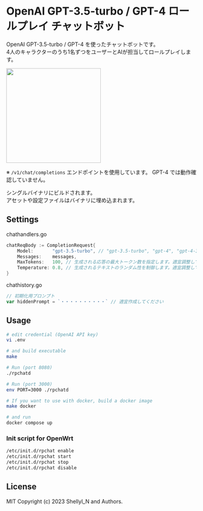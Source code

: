 # OpenAI GPT-3.5-turbo / GPT-4 ロールプレイ チャットボット

OpenAI GPT-3.5-turbo / GPT-4 を使ったチャットボットです。  
4人のキャラクターのうち1名ずつをユーザーとAIが担当してロールプレイします。

<image src="_documents/screen.png" style="width:250px">

※ `/v1/chat/completions` エンドポイントを使用しています。 GPT-4 では動作確認していません。

シングルバイナリにビルドされます。  
アセットや設定ファイルはバイナリに埋め込まれます。


## Settings

chathandlers.go
```go
chatReqBody := CompletionRequest{
    Model:       "gpt-3.5-turbo", // "gpt-3.5-turbo", "gpt-4", "gpt-4-32k", ...
    Messages:    messages,
    MaxTokens:   100, // 生成される応答の最大トークン数を指定します。適宜調整してください
    Temperature: 0.8, // 生成されるテキストのランダム性を制御します。適宜調整してください
}
```

chathistory.go
```go
// 初期化用プロンプト
var hiddenPrompt = `・・・・・・・・・・` // 適宜作成してください
```

## Usage

```bash
# edit credential (OpenAI API key)
vi .env

# and build executable
make

# Run (port 8080)
./rpchatd

# Run (port 3000)
env PORT=3000 ./rpchatd

# If you want to use with docker, build a docker image
make docker

# and run
docker compose up
```

### Init script for OpenWrt

```bash
/etc/init.d/rpchat enable
/etc/init.d/rpchat start
/etc/init.d/rpchat stop
/etc/init.d/rpchat disable
```

## License

MIT
Copyright (c) 2023 Shellyl_N and Authors.
